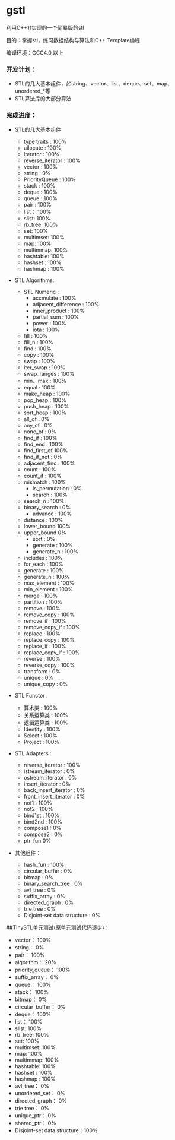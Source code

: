 gstl
=======
利用C++11实现的一个简易版的stl

目的：掌握stl，练习数据结构与算法和C++ Template编程

编译环境：GCC4.0 以上

### 开发计划：
  * STL的几大基本组件，如string、vector、list、deque、set、map、unordered_\*等
  * STL算法库的大部分算法

### 完成进度：
* STL的几大基本组件
    * type traits :           100%  
    * allocate :              100%
    * iterator :              100%
    * reverse_iterator :      100%
    * vector :                100%
    * string :                0%
    * PriorityQueue :        100%
    * stack :                 100%
    * deque :                 100%
    * queue :                 100%
    * pair :                  100%
    * list：                   100%
    * slist:                  100%
    * rb_tree:                100%
    * set:                    100%
    * multimset:              100%
    * map:                    100%
    * multimmap:              100%
    * hashtable:              100%
    * hashset :               100%
    * hashmap :               100%
* STL Algorithms:  
    * STL Numeric :
        * accmulate :     100%
        * adjacent_difference :       100%
        * inner_product :       100%
        * partial_sum :         100%
        * power :       100%
        * iota :    100%
    * fill :                  100%
    * fill_n :                100%
    * find :                  100%
    * copy :                  100%
    * swap :                  100%
    * iter_swap :             100%
    * swap_ranges :           100%
    * min、max :               100%
    * equal :                 100%
    * make_heap :             100%
    * pop_heap :              100%
    * push_heap :             100%
    * sort_heap :             100%
    * all_of :                0%
    * any_of :                0%
    * none_of :               0%
    * find_if :               100%
    * find_end :              100%
    * find_first_of           100%
    * find_if_not :           0%
    * adjacent_find :         100%
    * count :                 100%
    * count_if :              100%
    * mismatch :              100%
	  * is_permutation :        0%
	  * search :                100%
    * search_n :              100%
    * binary_search :         0%
	  * advance :               100%
    * distance :              100%
    * lower_bound             100%
    * upper_bound             0%
	  * sort :                  0%
	  * generate :              100%
	  * generate_n :            100%
    * includes :              100%
    * for_each :              100%
    * generate :              100%
    * generate_n :            100%
    * max_element :           100%
    * min_element :           100%
    * merge :                 100%
    * partition :             100%
    * remove :                100%
    * remove_copy :           100%
    * remove_if :             100%
    * remove_copy_if :        100%
    * replace :               100%
    * replace_copy :               100%
    * replace_if :            100%
    * replace_copy_if :       100%
    * reverse :               100%
    * reverse_copy :          100%
    * transform :             0%
    * unique :                0%
    * unique_copy :           0%




* STL Functor :
    * 算术类 :        100%
    * 关系运算类 :     100%
    * 逻辑运算类 :     100%
    * Identity :     100%
    * Select :       100%
    * Project :      100%

* STL Adapters :
    * reverse_iterator :      100%
    * istream_iterator :       0%
    * ostream_iterator :      0%
    * insert_iterator :       0%
    * back_insert_iterator :  0%
    * front_insert_iterator :   0%
    * not1 :      100%
    * not2 :      100%
    * bind1st :   100%
    * bind2nd :   100%
    * compose1  :   0%
    * compose2 :  0%
    * ptr_fun     0%

* 其他组件：
    * hash_fun :                  100%
    * circular_buffer :           0%   
    * bitmap :                    0%
    * binary_search_tree :        0%
    * avl_tree :                  0%
	* suffix_array :                0%
	* directed_graph :              0%
	* trie tree :                   0%
	* Disjoint-set data structure : 0%

##TinySTL单元测试(原单元测试代码逐步)：

  * vector：                       100%
  * string：                       0%
  * pair：                         100%
  * algorithm：                    20%
  * priority_queue：               100%
  * suffix_array：                 0%
  * queue：                        100%
  * stack：                        100%
  * bitmap：                       0%
  * circular_buffer：              0%
  * deque：                        100%
  * list：                         100%
  * slist:                          100%
  * rb_tree:                100%
  * set:                    100%
  * multimset:              100%
  * map:                    100%
  * multimmap:              100%
  * hashtable:              100%
  * hashset :               100%
  * hashmap :               100%
  * avl_tree：                     0%
  * unordered_set：                0%
  * directed_graph：               0%
  * trie tree：                    0%
  * unique_ptr：                   0%
  * shared_ptr：                   0%
  * Disjoint-set data structure：100%
